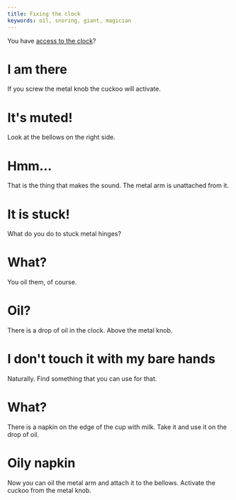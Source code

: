 ```yaml
---
title: Fixing the clock
keywords: oil, snoring, giant, magician
---
```


You have [access to the clock](../005-getting-to-clock.md)?

# I am there
If you screw the metal knob the cuckoo will activate.

# It's muted!
Look at the bellows on the right side.

# Hmm...
That is the thing that makes the sound. The metal arm is unattached from it.

# It is stuck!
What do you do to stuck metal hinges?

# What?
You oil them, of course.

# Oil?
There is a drop of oil in the clock. Above the metal knob.

# I don't touch it with my bare hands
Naturally. Find something that you can use for that.

# What?
There is a napkin on the edge of the cup with milk. Take it and use it on the drop of oil.

# Oily napkin
Now you can oil the metal arm and attach it to the bellows. Activate the cuckoo from the metal knob.
